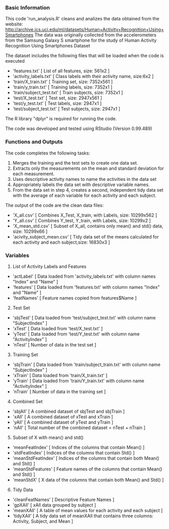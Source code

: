 ### Basic Information

This code 'run_analysis.R' cleans and analizes the data obtained from the website:
http://archive.ics.uci.edu/ml/datasets/Human+Activity+Recognition+Using+Smartphones
The data was originally collected from the accelerometers from the Samsung Galaxy S smartphone 
for the study of Human Activity Recognition Using Smartphones Dataset

The dataset includes the following files that will be loaded when the code is executed

- 'features.txt'           [ List of all features, size: 561x2 ]
- 'activity_labels.txt'    [ Class labels with their activity name, size:6x2 ]
- 'train/X_train.txt'      [ Training set,    size: 7352x561 ]
- 'train/y_train.txt'      [ Training labels, size: 7352x1 ]
- 'train/subject_test.txt' [ Train subjects,  size: 7352x1 ]
- 'test/X_test.txt'        [ Test set,        size: 2947x561 ]
- 'test/y_test.txt'        [ Test labels,     size: 2947x1 ]
- 'test/subject_test.txt'  [ Test subjects,   size: 2947x1 ]

The R library "dplyr" is required for running the code.

The code was developed and tested using RStudio (Version 0.99.489)

### Functions and Outputs

The code completes the following tasks:

1. Merges the training and the test sets to create one data set.
2. Extracts only the measurements on the mean and standard deviation for each measurement.
3. Uses descriptive activity names to name the activities in the data set
4. Appropriately labels the data set with descriptive variable names.
5. From the data set in step 4, creates a second, independent tidy data set with the 
   average of each variable for each activity and each subject.

The output of the code are the clean data files:

- 'X_all.csv'                [ Combines X_Test, X_train, with Labels,                size: 10299x562 ]
- 'Y_all.csv'                [ Combines Y_test, Y_train, with Labels,                size: 10299x2 ]
- 'X_mean_std.csv'           [ Subset of X_all, contains only mean() and std() data, size: 10299x66 ]
- 'acivity_subject_mean.csv' [ Tidy data set of the means calculated for each activity and each subject,size: 16830x3 ] 

### Variables 

1. List of Activity Labels and Features

- 'actLabel'  [ Data loaded from 'activity_labels.txt' with column names "Index" and "Name" ]
- 'features'  [ Data loaded from 'features.txt' with column names "Index" and "Name" ]
- 'featNames' [ Feature names copied from features$Name ]

2. Test Set

- 'sbjTest'   [ Data loaded from 'test/subject_test.txt' with column name "SubjectIndex" ]
- 'xTest'     [ Data loaded from 'test/X_test.txt' ]
- 'yTest'     [ Data loaded from 'test/Y_test.txt' with column name "ActivityIndex" ]
- 'nTest'     [ Number of data in the test set ]

3. Training Set

- 'sbjTrain'  [ Data loaded from 'train/subject_train.txt' with column name "SubjectIndex" ]
- 'xTrain'    [ Data loaded from 'train/X_train.txt' ]
- 'yTrain'    [ Data loaded from 'train/Y_train.txt' with column name "ActivityIndex" ]
- 'nTrain'    [ Number of data in the training set ]

4. Combined Set

- 'sbjAll'    [ A combined dataset of sbjTest and sbjTrain ]
- 'xAll'      [ A combined dataset of xTest and xTrain ]
- 'yAll'      [ A combined dataset of yTest and yTrain ]
- 'nAll'      [ Total number of the combined dataset = nTest + nTrain ]

5. Subset of X with mean() and std() 

- 'meanFeatIndex'    [ Indices of the columns that contain Mean() ]
- 'stdFeatIndex'     [ Indices of the columns that contain Std() ]
- 'meanStdFeatIndex' [ Indices of the columns that contain both Mean() and Std() ]
- 'meanStdFeatures'  [ Feature names of the columns that contain Mean() and Std() ]
- 'meanStdX'         [ X data of the columns that contain both Mean() and Std() ]

6. Tidy Data

- 'cleanFeatNames'   [ Descriptive Feature Names ]
- 'gpXAll'           [ xAll data grouped by subject ]
- 'meanXAll'         [ A table of mean values for each activity and each subject ]
- 'tidyXAll'         [ A tidy data set of meanXAll that contains three columns: Activity, Subject, and Mean ]


